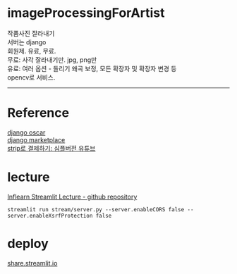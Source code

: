 # imageProcessingForArtist
작품사진 잘라내기  
서버는 django  
회원제. 유료, 무료.  
무료: 사각 잘라내기만. jpg, png만  
유료: 여러 옵션 - 돌리기 왜곡 보정, 모든 확장자 및 확장자 변경 등  
opencv로 서비스.

---

# Reference
[django oscar](https://djangopackages.org/packages/p/django-oscar/)  
[django marketplace](https://youtu.be/ZxMB6Njs3ck)  
[strip로 결제하기: 심플버전 유튜브](https://youtu.be/oZwyA9lUwRk)

# lecture
[Inflearn Streamlit Lecture - github repository](https://github.com/teddylee777/streamlit-tutorial)
```shell
streamlit run stream/server.py --server.enableCORS false --server.enableXsrfProtection false
```

# deploy
[share.streamlit.io](share.streamlit.io/deploy)  

